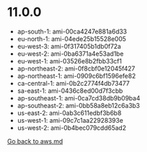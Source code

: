 
 # 11.0.0
- ap-south-1: ami-00ca4247e881a6d33
- eu-north-1: ami-04ede25b15528e005
- eu-west-3: ami-0f317405b1db0f72a
- eu-west-2: ami-0ba6371a4e53ad1be
- eu-west-1: ami-03526e8b2fbb33cf1
- ap-northeast-2: ami-0f8cbf0e12045f427
- ap-northeast-1: ami-0909c6bf1596efe82
- ca-central-1: ami-0b2c2774f4db73477
- sa-east-1: ami-0436c8ed00d7f3cbb
- ap-southeast-1: ami-0ca7cd38db9b09ba4
- ap-southeast-2: ami-0bb58a8eb12c6a3b3
- us-east-2: ami-0ab3c611edbf3b6b8
- us-west-1: ami-09c7c1aa22928393e
- us-west-2: ami-0b4bec079cdd65ad2

[Go back to aws.md](../../aws.md) 
